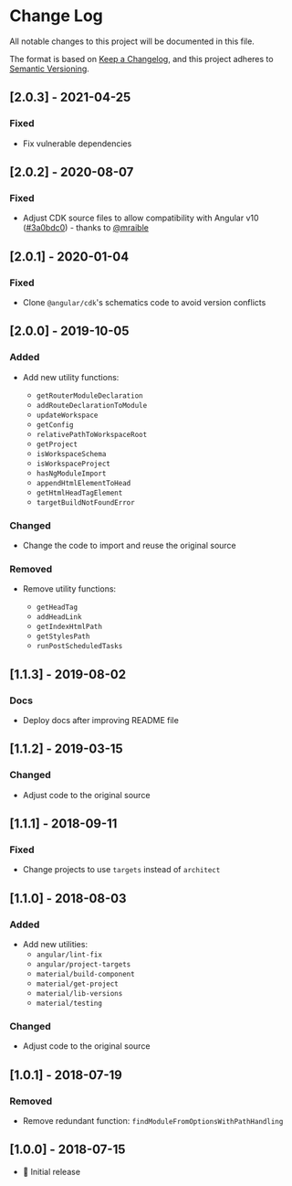 # Change Log

All notable changes to this project will be documented in this file.

The format is based on [Keep a Changelog](https://keepachangelog.com/en/1.0.0/),
and this project adheres to [Semantic Versioning](https://semver.org/spec/v2.0.0.html).

## [2.0.3] - 2021-04-25

### Fixed

- Fix vulnerable dependencies

## [2.0.2] - 2020-08-07

### Fixed

- Adjust CDK source files to allow compatibility with Angular v10 ([#3a0bdc0](https://github.com/nitayneeman/schematics-utilities/commit/3a0bdc09744effc3cf8a9e07e376a61eccc176ce)) - thanks to [@mraible](https://github.com/mraible)

## [2.0.1] - 2020-01-04

### Fixed

- Clone `@angular/cdk`'s schematics code to avoid version conflicts

## [2.0.0] - 2019-10-05

### Added

- Add new utility functions:

  - `getRouterModuleDeclaration`
  - `addRouteDeclarationToModule`
  - `updateWorkspace`
  - `getConfig`
  - `relativePathToWorkspaceRoot`
  - `getProject`
  - `isWorkspaceSchema`
  - `isWorkspaceProject`
  - `hasNgModuleImport`
  - `appendHtmlElementToHead`
  - `getHtmlHeadTagElement`
  - `targetBuildNotFoundError`

### Changed

- Change the code to import and reuse the original source

### Removed

- Remove utility functions:

  - `getHeadTag`
  - `addHeadLink`
  - `getIndexHtmlPath`
  - `getStylesPath`
  - `runPostScheduledTasks`

## [1.1.3] - 2019-08-02

### Docs

- Deploy docs after improving README file

## [1.1.2] - 2019-03-15

### Changed

- Adjust code to the original source

## [1.1.1] - 2018-09-11

### Fixed

- Change projects to use `targets` instead of `architect`

## [1.1.0] - 2018-08-03

### Added

- Add new utilities:
  - `angular/lint-fix`
  - `angular/project-targets`
  - `material/build-component`
  - `material/get-project`
  - `material/lib-versions`
  - `material/testing`

### Changed

- Adjust code to the original source

## [1.0.1] - 2018-07-19

### Removed

- Remove redundant function: `findModuleFromOptionsWithPathHandling`

## [1.0.0] - 2018-07-15

- 🎉 Initial release
